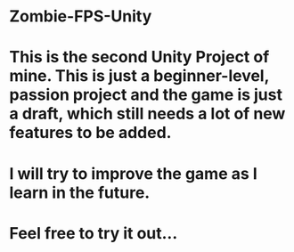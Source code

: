 # Zombie-FPS-Unity

# This is the second Unity Project of mine. This is just a beginner-level, passion project and the game is just a draft, which still needs a lot of new features to be added.
# I will try to improve the game as I learn in the future. 
# Feel free to try it out...

